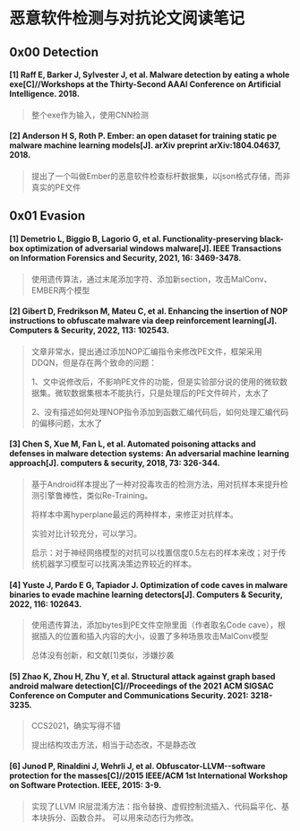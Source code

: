 # 恶意软件检测与对抗论文阅读笔记

## 0x00 Detection

#### [1] Raff E, Barker J, Sylvester J, et al. Malware detection by eating a whole exe[C]//Workshops at the Thirty-Second AAAI Conference on Artificial Intelligence. 2018.
> 整个exe作为输入，使用CNN检测
#### [2] Anderson H S, Roth P. Ember: an open dataset for training static pe malware machine learning models[J]. arXiv preprint arXiv:1804.04637, 2018.
> 提出了一个叫做Ember的恶意软件检查标杆数据集，以json格式存储，而非真实的PE文件

## 0x01 Evasion

#### [1] Demetrio L, Biggio B, Lagorio G, et al. Functionality-preserving black-box optimization of adversarial windows malware[J]. IEEE Transactions on Information Forensics and Security, 2021, 16: 3469-3478.
> 使用遗传算法，通过末尾添加字符、添加新section，攻击MalConv、EMBER两个模型

#### [2] Gibert D, Fredrikson M, Mateu C, et al. Enhancing the insertion of NOP instructions to obfuscate malware via deep reinforcement learning[J]. Computers & Security, 2022, 113: 102543.
> 文章非常水，提出通过添加NOP汇编指令来修改PE文件，框架采用DDQN，但是存在两个致命的问题：
> 
> 1、文中说修改后，不影响PE文件的功能，但是实验部分说的使用的微软数据集。微软数据集根本不能执行，只是处理后的PE文件碎片，太水了
> 
> 2、没有描述如何处理NOP指令添加到函数汇编代码后，如何处理汇编代码的偏移问题，太水了

#### [3] Chen S, Xue M, Fan L, et al. Automated poisoning attacks and defenses in malware detection systems: An adversarial machine learning approach[J]. computers & security, 2018, 73: 326-344.
> 基于Android样本提出了一种对投毒攻击的检测方法，用对抗样本来提升检测引擎鲁棒性，类似Re-Training。
> 
> 将样本中离hyperplane最远的两种样本，来修正对抗样本。
> 
> 实验对比计较充分，可以学习。
> 
> 启示：对于神经网络模型的对抗可以找置信度0.5左右的样本来改；对于传统机器学习模型可以找离决策边界较近的样本。

#### [4] Yuste J, Pardo E G, Tapiador J. Optimization of code caves in malware binaries to evade machine learning detectors[J]. Computers & Security, 2022, 116: 102643.
> 使用遗传算法，添加bytes到PE文件空隙里面（作者取名Code cave），根据插入的位置和插入内容的大小，设置了多种场景攻击MalConv模型
> 
> 总体没有创新，和文献[1]类似，涉嫌抄袭

#### [5] Zhao K, Zhou H, Zhu Y, et al. Structural attack against graph based android malware detection[C]//Proceedings of the 2021 ACM SIGSAC Conference on Computer and Communications Security. 2021: 3218-3235.
> CCS2021，确实写得不错
> 
> 提出结构攻击方法，相当于动态改，不是静态改

#### [6] Junod P, Rinaldini J, Wehrli J, et al. Obfuscator-LLVM--software protection for the masses[C]//2015 IEEE/ACM 1st International Workshop on Software Protection. IEEE, 2015: 3-9.
> 实现了LLVM IR层混淆方法：指令替换、虚假控制流插入、代码扁平化、基本块拆分、函数合并。
> 可以用来动态行为修改。
